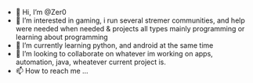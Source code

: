 - 👋 Hi, I’m @Zer0
- 👀 I’m interested in gaming, i run several stremer communities, and help were needed when needed & projects all types mainly programming or learning about programming 
- 🌱 I’m currently learning python, and android at the same time 
- 💞️ I’m looking to collaborate on whatever im working on apps, automation, java, wheatever current project is.
- 📫 How to reach me ...

<!---
Mattc3325/Mattc3325 is a ✨ special ✨ repository because its `README.md` (this file) appears on your GitHub profile.
You can click the Preview link to take a look at your changes.
--->
